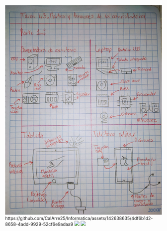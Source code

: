 <img src="Imagenes/Tarea1.3.jpeg">
https://github.com/CalArre25/Informatica/assets/142638635/4df6b1d2-8658-4add-9929-52cf6e9adaa9
<img src="Imagenes/Imagenes1.3.jpeg">
<img src="Imagenes/Imagenes1.3_.jpeg">
